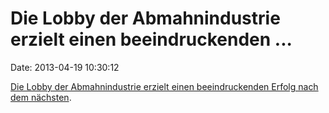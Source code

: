 Die Lobby der Abmahnindustrie erzielt einen beeindruckenden \...
================================================================

Date: 2013-04-19 10:30:12

[Die Lobby der Abmahnindustrie erzielt einen beeindruckenden Erfolg nach
dem nächsten](http://www.heise.de/-1845270).
